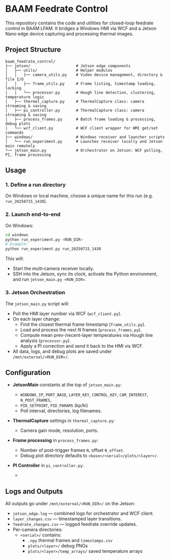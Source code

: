 # BAAM Feedrate Control

This repository contains the code and utilities for closed-loop feedrate control in BAAM LFAM. It bridges a Windows HMI via WCF and a Jetson Nano edge device capturing and processing thermal images.

## Project Structure

```
baam_feedrate_control/
├── jetson/                    # Jetson edge components
│   ├── utils/                 # Helper modules
│   │   ├── camera_utils.py    # Video device management, directory & file I/O
│   │   ├── frame_utils.py     # Frame listing, timestamp loading, locking
│   │   └── processor.py       # Hough line detection, clustering, temperature logic
│   ├── thermal_capture.py     # ThermalCapture class: camera streaming & saving
│   ├── pi_controller.py       # ThermalCapture class: camera streaming & saving
│   ├── process_frames.py      # Batch frame loading & processing, debug plots
│   └── wcf_client.py          # WCF client wrapper for HMI get/set commands
├── windows/                   # Windows receiver and launcher scripts
│   └── run_experiment.py      # Launches receiver locally and Jetson main remotely
└── jetson_main.py             # Orchestrator on Jetson: WCF polling, PI, frame processing
```

## Usage

### 1. Define a run directory

On Windows or local machine, choose a unique name for this run (e.g. `run_20250715_1430`).

### 2. Launch end‑to‑end

On Windows:

```bash
cd windows
python run_experiment.py <RUN_DIR>
# Example:
python run_experiment.py run_20250715_1430
```

This will:

- Start the multi‑camera receiver locally.
- SSH into the Jetson, sync its clock, activate the Python environment, and run `jetson_main.py <RUN_DIR>`.

### 3. Jetson Orchestration

The `jetson_main.py` script will:

- Poll the HMI layer number via WCF (`wcf_client.py`).
- On each layer change:
  - Find the closest thermal frame timestamp (`frame_utils.py`).
  - Load and process the next *N* frames (`process_frames.py`).
  - Compute mean prev-/recent-layer temperatures via Hough line analysis (`processor.py`).
  - Apply a PI correction and send it back to the HMI vis WCF.
- All data, logs, and debug plots are saved under `/mnt/external/<RUN_DIR>/`.

## Configuration

- **JetsonMain** constants at the top of `jetson_main.py`:

  - `WINDOWS_IP`, `PORT_BASE`, `LAYER_KEY`, `CONTROL_KEY`, `CAM_INTEREST`, `N_POST_FRAMES`,
  - `PID_SETPOINT`, `PID_PARAMS` (kp/ki)
  - Poll interval, directories, log filenames.

- **ThermalCapture** settings in `thermal_capture.py`:

  - Camera gain mode, resolution, ports.

- **Frame processing** in `process_frames.py`:

  - Number of post-trigger frames `N`, offset `N_offset`.
  - Debug plot directory defaults to `<base>/<serial>/plots/<layer>/`.
 
- **PI Controller** in `pi_controller.py`:

  - 

## Logs and Outputs

All outputs go under `/mnt/external/<RUN_DIR>/` on the Jetson:

- `jetson_edge.log` — combined logs for orchestrator and WCF client.
- `layer_changes.csv` — timestamped layer transitions.
- `feedrate_changes.csv` — logged feedrate override updates.
- Per-camera directories:
  - `<serial>/` contains:
    - `.npy` thermal frames and `timestamps.csv`
    - `plots/<layer>/` debug PNGs
    - `plots/<layer>/temp_arrays/` saved temperature arrays
